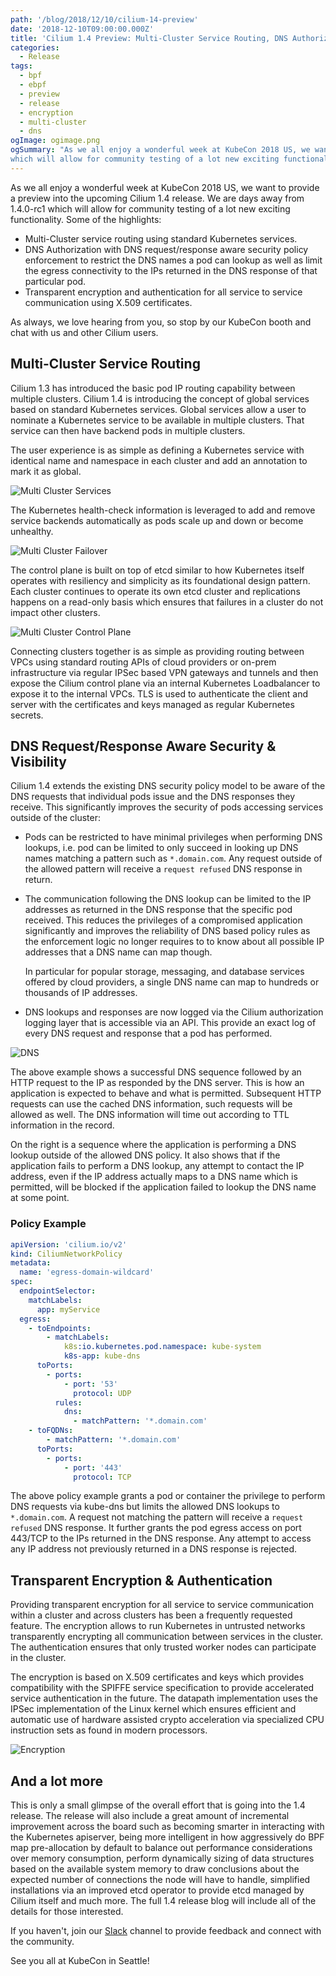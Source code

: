 ```yaml
---
path: '/blog/2018/12/10/cilium-14-preview'
date: '2018-12-10T09:00:00.000Z'
title: 'Cilium 1.4 Preview: Multi-Cluster Service Routing, DNS Authorization, and Transparent Encryption'
categories:
  - Release
tags:
  - bpf
  - ebpf
  - preview
  - release
  - encryption
  - multi-cluster
  - dns
ogImage: ogimage.png
ogSummary: "As we all enjoy a wonderful week at KubeCon 2018 US, we want to provide a preview into the upcoming Cilium 1.4 release. We are days away from 1.4.0-rc1
which will allow for community testing of a lot new exciting functionality."
---
```


As we all enjoy a wonderful week at KubeCon 2018 US, we want to provide a
preview into the upcoming Cilium 1.4 release. We are days away from 1.4.0-rc1
which will allow for community testing of a lot new exciting functionality.
Some of the highlights:

- Multi-Cluster service routing using standard Kubernetes services.
- DNS Authorization with DNS request/response aware security policy enforcement
  to restrict the DNS names a pod can lookup as well as limit the egress
  connectivity to the IPs returned in the DNS response of that particular pod.
- Transparent encryption and authentication for all service to service
  communication using X.509 certificates.

As always, we love hearing from you, so stop by our KubeCon booth and chat with
us and other Cilium users.

## Multi-Cluster Service Routing

Cilium 1.3 has introduced the basic pod IP routing capability between multiple
clusters. Cilium 1.4 is introducing the concept of global services based on
standard Kubernetes services. Global services allow a user to nominate a
Kubernetes service to be available in multiple clusters. That service can then
have backend pods in multiple clusters.

The user experience is as simple as defining a Kubernetes service with
identical name and namespace in each cluster and add an annotation to mark it
as global.

![Multi Cluster Services](ogimage.png)

The Kubernetes health-check information is leveraged to add and remove service
backends automatically as pods scale up and down or become unhealthy.

![Multi Cluster Failover](multicluster_failover.png)

The control plane is built on top of etcd similar to how Kubernetes itself
operates with resiliency and simplicity as its foundational design pattern.
Each cluster continues to operate its own etcd cluster and replications happens
on a read-only basis which ensures that failures in a cluster do not impact
other clusters.

![Multi Cluster Control Plane](multicluster_control_plane.png)

Connecting clusters together is as simple as providing routing between VPCs
using standard routing APIs of cloud providers or on-prem infrastructure via
regular IPSec based VPN gateways and tunnels and then expose the Cilium control
plane via an internal Kubernetes Loadbalancer to expose it to the internal
VPCs. TLS is used to authenticate the client and server with the certificates
and keys managed as regular Kubernetes secrets.

## DNS Request/Response Aware Security & Visibility

Cilium 1.4 extends the existing DNS security policy model to be aware of the
DNS requests that individual pods issue and the DNS responses they receive.
This significantly improves the security of pods accessing services outside of
the cluster:

- Pods can be restricted to have minimal privileges when performing DNS
  lookups, i.e. pod can be limited to only succeed in looking up DNS names
  matching a pattern such as `*.domain.com`. Any request outside of the allowed
  pattern will receive a `request refused` DNS response in return.

- The communication following the DNS lookup can be limited to the IP addresses
  as returned in the DNS response that the specific pod received. This reduces
  the privileges of a compromised application significantly and improves the
  reliability of DNS based policy rules as the enforcement logic no longer
  requires to to know about all possible IP addresses that a DNS name can map
  though.

  In particular for popular storage, messaging, and database services offered
  by cloud providers, a single DNS name can map to hundreds or thousands of IP
  addresses.

- DNS lookups and responses are now logged via the Cilium authorization
  logging layer that is accessible via an API. This provide an exact log of
  every DNS request and response that a pod has performed.

![DNS](dns.png)

The above example shows a successful DNS sequence followed by an HTTP request
to the IP as responded by the DNS server. This is how an application is
expected to behave and what is permitted. Subsequent HTTP requests can use the
cached DNS information, such requests will be allowed as well. The DNS
information will time out according to TTL information in the record.

On the right is a sequence where the application is performing a DNS lookup
outside of the allowed DNS policy. It also shows that if the application fails
to perform a DNS lookup, any attempt to contact the IP address, even if the IP
address actually maps to a DNS name which is permitted, will be blocked if the
application failed to lookup the DNS name at some point.

### Policy Example

```yaml
apiVersion: 'cilium.io/v2'
kind: CiliumNetworkPolicy
metadata:
  name: 'egress-domain-wildcard'
spec:
  endpointSelector:
    matchLabels:
      app: myService
  egress:
    - toEndpoints:
        - matchLabels:
            k8s:io.kubernetes.pod.namespace: kube-system
            k8s-app: kube-dns
      toPorts:
        - ports:
            - port: '53'
              protocol: UDP
          rules:
            dns:
              - matchPattern: '*.domain.com'
    - toFQDNs:
        - matchPattern: '*.domain.com'
      toPorts:
        - ports:
            - port: '443'
              protocol: TCP
```

The above policy example grants a pod or container the privilege to perform DNS
requests via kube-dns but limits the allowed DNS lookups to `*.domain.com`. A
request not matching the pattern will receive a `request refused` DNS response.
It further grants the pod egress access on port 443/TCP to the IPs returned in
the DNS response. Any attempt to access any IP address not previously returned
in a DNS response is rejected.

## Transparent Encryption & Authentication

Providing transparent encryption for all service to service communication
within a cluster and across clusters has been a frequently requested feature.
The encryption allows to run Kubernetes in untrusted networks transparently
encrypting all communication between services in the cluster. The
authentication ensures that only trusted worker nodes can participate in the
cluster.

The encryption is based on X.509 certificates and keys which provides
compatibility with the SPIFFE service specification to provide accelerated
service authentication in the future. The datapath implementation uses the
IPSec implementation of the Linux kernel which ensures efficient and automatic
use of hardware assisted crypto acceleration via specialized CPU instruction
sets as found in modern processors.

![Encryption](encryption.png)

## And a lot more

This is only a small glimpse of the overall effort that is going into the 1.4
release. The release will also include a great amount of incremental
improvement across the board such as becoming smarter in interacting with the
Kubernetes apiserver, being more intelligent in how aggressively do BPF map
pre-allocation by default to balance out performance considerations over memory
consumption, perform dynamically sizing of data structures based on the
available system memory to draw conclusions about the expected number of
connections the node will have to handle, simplified installations via an
improved etcd operator to provide etcd managed by Cilium itself and much more.
The full 1.4 release blog will include all of the details for those interested.

If you haven't, join our [Slack] channel to provide feedback and connect with
the community.

See you all at KubeCon in Seattle!

[slack]: https://cilium.herokuapp.com/
